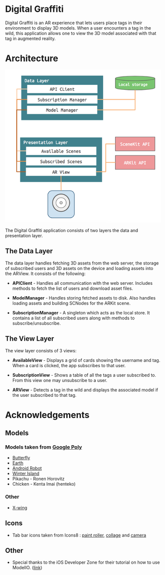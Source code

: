 #  Digital Graffiti

Digital Graffiti is an AR experience that lets users place tags in their environment to display 3D models. When a user encounters a tag in the wild, this application allows one to view the 3D model associated with that tag in augmented reality.


# Architecture

![](readme_images/architecture.png)

The Digital Graffiti application consists of two layers the data and presentation layer.

## The Data Layer

The data layer handles fetching 3D assets from the web server, the storage of subscribed users and 3D assets on the device and loading assets into the ARView. It consists of the following:

- **APIClient** - Handles all communication with the web server. Includes methods to fetch the list of users and download asset files.

- **ModelManager** - Handles storing fetched assets to disk. Also handles loading assets and building SCNodes for the ARKit scene.

- **SubscriptionManager** - A singleton which acts as the local store. It contains a list of all subscribed users along with methods to subscribe/unsubscribe.


## The View Layer

The view layer consists of 3 views:

- **AvailableView** - Displays a grid of cards showing the username and tag. When a card is clicked, the app subscribes to that user.

- **SubscriptionView** - Shows a table of all the tags a user subscribed to. From this view one may unsubscribe to a user. 

- **ARView** - Detects a tag in the wild and displays the associated model if the user subscribed to that tag.

# Acknowledgements

## Models

### Models taken from [Google Poly](https://poly.google.com/)

- [Butterfly](https://poly.google.com/view/e9NAQQrCbLu)
- [Earth](https://poly.google.com/view/0nEWYSdUqRq)
- [Android Robot](https://poly.google.com/view/9-bJ2cXrk8S)
- [Winter Island](https://poly.google.com/view/1a1z56n7u67)
- Pikachu - Ronen Horovitz
- Chicken - Kenta Imai (henteko)


### Other
- [X-wing](https://github.com/iosdevzone/GettingStartedWithModelIO/tree/master/ModelIOApp/ModelIOApp)


## Icons

- Tab bar icons taken from Icons8 : [paint roller](https://icons8.com/icon/2021/paint-roller), [collage](https://icons8.com/icon/19297/collage) and [camera](https://icons8.com/icon/5376/camera)

## Other

- Special thanks to the iOS Developer Zone for their tutorial on how to use ModelIO. ([link](http://iosdeveloperzone.com/2016/05/10/getting-started-with-modelio/))
